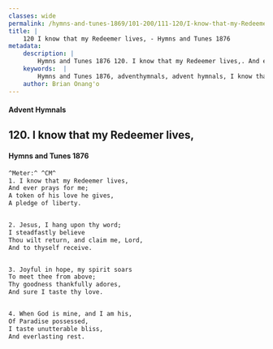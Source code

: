 ```yaml
---
classes: wide
permalink: /hymns-and-tunes-1869/101-200/111-120/I-know-that-my-Redeemer-lives,/
title: |
    120 I know that my Redeemer lives, - Hymns and Tunes 1876
metadata:
    description: |
        Hymns and Tunes 1876 120. I know that my Redeemer lives,. And ever prays for me; A token of his love he gives, A pledge of liberty. 
    keywords:  |
        Hymns and Tunes 1876, adventhymnals, advent hymnals, I know that my Redeemer lives,, And ever prays for me;, 
    author: Brian Onang'o
---
```


#### Advent Hymnals
## 120. I know that my Redeemer lives,
####  Hymns and Tunes 1876

```txt
^Meter:^ ^CM^
1. I know that my Redeemer lives,
And ever prays for me;
A token of his love he gives,
A pledge of liberty.


2. Jesus, I hang upon thy word;
I steadfastly believe 
Thou wilt return, and claim me, Lord, 
And to thyself receive.


3. Joyful in hope, my spirit soars
To meet thee from above;
Thy goodness thankfully adores,
And sure I taste thy love.


4. When God is mine, and I am his,
Of Paradise possessed,
I taste unutterable bliss,
And everlasting rest.
```